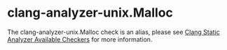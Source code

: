 # clang-analyzer-unix.Malloc

The clang-analyzer-unix.Malloc check is an alias, please see [Clang
Static Analyzer Available
Checkers](https://clang.llvm.org/docs/analyzer/checkers.html#unix-malloc)
for more information.
